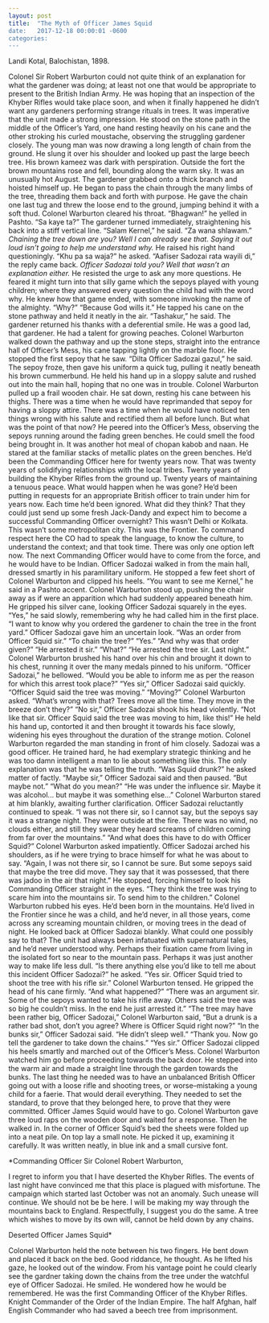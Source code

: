 ```yaml
---
layout: post
title:  "The Myth of Officer James Squid
date:   2017-12-18 00:00:01 -0600
categories:
---
```


Landi Kotal, Balochistan, 1898.

Colonel Sir Robert Warburton could not quite think of an explanation for what the gardener was doing; at least not one that would be appropriate to present to the British Indian Army. He was hoping that an inspection of the Khyber Rifles would take place soon, and when it finally happened he didn’t want any gardeners performing strange rituals in trees. It was imperative that the unit made a strong impression.
He stood on the stone path in the middle of the Officer’s Yard, one hand resting heavily on his cane and the other stroking his curled moustache, observing the struggling gardener closely.
The young man was now drawing a long length of chain from the ground. He slung it over his shoulder and looked up past the large beech tree. His brown kameez was dark with perspiration. Outside the fort the brown mountains rose and fell, bounding along the warm sky. It was an unusually hot August.
The gardener grabbed onto a thick branch and hoisted himself up. He began to pass the chain through the many limbs of the tree, threading them back and forth with purpose. He gave the chain one last tug and threw the loose end to the ground, jumping behind it with a soft thud.
Colonel Warburton cleared his throat. “Bhagwan!” he yelled in Pashto. “Sa kaye ta?”
The gardener turned immediately, straightening his back into a stiff vertical line. “Salam Kernel,” he said. “Za wana shlawam.”
*Chaining the tree down are you? Well I can already see that. Saying it out loud isn’t going to help me understand why.*
He raised his right hand questioningly. “Khu pa sa waja?” he asked.
“Aafiser Sadozai rata wayili di,” the reply came back.
*Officer Sadozai told you? Well that wasn’t an explanation either.*
He resisted the urge to ask any more questions. He feared it might turn into that silly game which the sepoys played with young children; where they answered every question the child had with the word why. He knew how that game ended, with someone invoking the name of the almighty.
“Why?”
“Because God wills it.”
He tapped his cane on the stone pathway and held it neatly in the air. “Tashakur,” he said.
The gardener returned his thanks with a deferential smile. He was a good lad, that gardener. He had a talent for growing peaches.
Colonel Warburton walked down the pathway and up the stone steps, straight into the entrance hall of Officer’s Mess, his cane tapping lightly on the marble floor. He stopped the first sepoy that he saw.
“Dilta Officer Sadozai gazul,” he said.
The sepoy froze, then gave his uniform a quick tug, pulling it neatly beneath his brown cummerbund. He held his hand up in a sloppy salute and rushed out into the main hall, hoping that no one was in trouble.
Colonel Warburton pulled up a frail wooden chair. He sat down, resting his cane between his thighs. There was a time when he would have reprimanded that sepoy for having a sloppy attire. There was a time when he would have noticed ten things wrong with his salute and rectified them all before lunch. But what was the point of that now?
He peered into the Officer’s Mess, observing the sepoys running around the fading green benches. He could smell the food being brought in. It was another hot meal of chopan kabob and naan. He stared at the familiar stacks of metallic plates on the green benches.
He’d been the Commanding Officer here for twenty years now. That was twenty years of solidifying relationships with the local tribes. Twenty years of building the Khyber Rifles from the ground up. Twenty years of maintaining a tenuous peace. What would happen when he was gone?
He’d been putting in requests for an appropriate British officer to train under him for years now. Each time he’d been ignored. What did they think? That they could just send up some fresh Jack-Dandy and expect him to become a successful Commanding Officer overnight? This wasn’t Delhi or Kolkata. This wasn’t some metropolitan city. This was the Frontier. To command respect here the CO had to speak the language, to know the culture, to understand the context; and that took time. There was only one option left now. The next Commanding Officer would have to come from the force, and he would have to be Indian.
Officer Sadozai walked in from the main hall, dressed smartly in his paramilitary uniform. He stopped a few feet short of Colonel Warburton and clipped his heels. “You want to see me Kernel,” he said in a Pashto accent.
Colonel Warburton stood up, pushing the chair away as if were an apparition which had suddenly appeared beneath him. He gripped his silver cane, looking Officer Sadozai squarely in the eyes. “Yes,” he said slowly, remembering why he had called him in the first place. “I want to know why you ordered the gardener to chain the tree in the front yard.”
Officer Sadozai gave him an uncertain look. “Was an order from Officer Squid sir.”
“To chain the tree?”
“Yes.”
“And why was that order given?”
“He arrested it sir.”
“What?”
“He arrested the tree sir. Last night.”
Colonel Warburton brushed his hand over his chin and brought it down to his chest, running it over the many medals pinned to his uniform.
“Officer Sadozai,” he bellowed. “Would you be able to inform me as per the reason for which this arrest took place?”
“Yes sir,” Officer Sadozai said quickly. “Officer Squid said the tree was moving.”
“Moving?” Colonel Warburton asked. “What’s wrong with that? Trees move all the time. They move in the breeze don’t they?”
“No sir,” Officer Sadozai shook his head violently. “Not like that sir. Officer Squid said the tree was moving to him, like this!” He held his hand up, contorted it and then brought it towards his face slowly, widening his eyes throughout the duration of the strange motion.
Colonel Warburton regarded the man standing in front of him closely. Sadozai was a good officer. He trained hard, he had exemplary strategic thinking and he was too damn intelligent a man to lie about something like this. The only explanation was that he was telling the truth.
“Was Squid drunk?” he asked matter of factly.
“Maybe sir,” Officer Sadozai said and then paused. “But maybe not.”
“What do you mean?”
“He was under the influence sir. Maybe it was alcohol... but maybe it was something else...”
Colonel Warburton stared at him blankly, awaiting further clarification. Officer Sadozai reluctantly continued to speak. “I was not there sir, so I cannot say, but the sepoys say it was a strange night. They were outside at the fire. There was no wind, no clouds either, and still they swear they heard screams of children coming from far over the mountains.”
“And what does this have to do with Officer Squid?” Colonel Warburton asked impatiently.
Officer Sadozai arched his shoulders, as if he were trying to brace himself for what he was about to say. “Again, I was not there sir, so I cannot be sure. But some sepoys said that maybe the tree did move. They say that it was possessed, that there was jadoo in the air that night.” He stopped, forcing himself to look his Commanding Officer straight in the eyes. “They think the tree was trying to scare him into the mountains sir. To send him to the children.”
Colonel Warburton rubbed his eyes. He’d been born in the mountains. He’d lived in the Frontier since he was a child, and he’d never, in all those years, come across any screaming mountain children, or moving trees in the dead of night.
He looked back at Officer Sadozai blankly. What could one possibly say to that? The unit had always been infatuated with supernatural tales, and he’d never understood why. Perhaps their fixation came from living in the isolated fort so near to the mountain pass. Perhaps it was just another way to make life less dull.
“Is there anything else you’d like to tell me about this incident Officer Sadozai?” he asked.
“Yes sir. Officer Squid tried to shoot the tree with his rifle sir.”
Colonel Warburton tensed. He gripped the head of his cane firmly. “And what happened?”
“There was an argument sir. Some of the sepoys wanted to take his rifle away. Others said the tree was so big he couldn’t miss. In the end he just arrested it.”
“The tree may have been rather big, Officer Sadozai,” Colonel Warburton said, “But a drunk is a rather bad shot, don’t you agree? Where is Officer Squid right now?”
“In the bunks sir,” Officer Sadozai said. “He didn’t sleep well.”
“Thank you. Now go tell the gardener to take down the chains.”
“Yes sir.” Officer Sadozai clipped his heels smartly and marched out of the Officer’s Mess.
Colonel Warburton watched him go before proceeding towards the back door. He stepped into the warm air and made a straight line through the garden towards the bunks.
The last thing he needed was to have an unbalanced British Officer going out with a loose rifle and shooting trees, or worse–mistaking a young child for a faerie. That would derail everything. They needed to set the standard, to prove that they belonged here, to prove that they were committed.
Officer James Squid would have to go.
Colonel Warburton gave three loud raps on the wooden door and waited for a response. Then he walked in.
In the corner of Officer Squid’s bed the sheets were folded up into a neat pile. On top lay a small note. He picked it up, examining it carefully. It was written neatly, in blue ink and a small cursive font.

*Commanding Officer Sir Colonel Robert Warburton,

I regret to inform you that I have deserted the Khyber Rifles. 
The events of last night have convinced me that this place is plagued with misfortune. The campaign which started last October was not an anomaly. Such unease will continue. We should not be be here.
I will be making my way through the mountains back to England. Respectfully, I suggest you do the same.
A tree which wishes to move by its own will, cannot be held down by any chains.

Deserted Officer James Squid*

Colonel Warburton held the note between his two fingers. He bent down and placed it back on the bed. Good riddance, he thought.
As he lifted his gaze, he looked out of the window. From his vantage point he could clearly see the gardner taking down the chains from the tree under the watchful eye of Officer Sadozai.
He smiled. He wondered how he would be remembered.
He was the first Commanding Officer of the Khyber Rifles. Knight Commander of the Order of the Indian Empire. The half Afghan, half English Commander who had saved a beech tree from imprisonment.